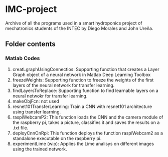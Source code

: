 # IMC-project
Archive of all the programs used in a smart hydroponics project of mechatronics students of the INTEC by Diego Morales and John Ureña.

## Folder contents
### Matlab Codes
1. creatLgraphUsingConnectios: Supporting function that creates a Layer Graph object of a neural network in Matlab Deep Learning Toolbox
2. freezeWeights: Supporting function to freeze the weights of the first layers of the neural network for transfer learning.
3. findLayersToReplace: Supporting function to find learnable  layers on a neural netwokr for transfer learning.
4. makeObjFcn: not used
5. resnet101TransferLearning: Train a CNN with resnet101 architecture using transfer learning.
6. raspiWebcamP2: This function loads the CNN and the camera module of the raspberry pi, takes a picture, classifies it and saves the results on a .txt file.
7. deployCnnOnRpi: This function deploys the function raspiWebcam2 as a standalone executable on the raspberry pi.
8. experimentLime (wip): Applies the Lime analisys on different images using the trained network.

